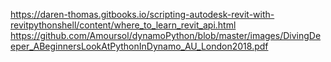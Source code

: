 https://daren-thomas.gitbooks.io/scripting-autodesk-revit-with-revitpythonshell/content/where_to_learn_revit_api.html
https://github.com/Amoursol/dynamoPython/blob/master/images/DivingDeeper_ABeginnersLookAtPythonInDynamo_AU_London2018.pdf
